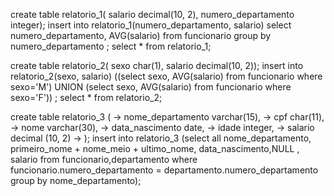 create table relatorio_1( salario decimal(10, 2), numero_departamento integer);
insert into relatorio_1(numero_departamento, salario) select numero_departamento, AVG(salario) from funcionario group by numero_departamento  ;
select * from relatorio_1;

create table relatorio_2( sexo char(1), salario decimal(10, 2));
insert into relatorio_2(sexo, salario) ((select sexo, AVG(salario) from funcionario where sexo='M') UNION (select sexo, AVG(salario) from funcionario where sexo='F'))  ;
select * from relatorio_2;

create table relatorio_3 (
                                      -> nome_departamento varchar(15),
                                      -> cpf char(11),
                                      -> nome varchar(30),
                                      -> data_nascimento date,
                                      -> idade integer,
                                      -> salario decimal (10, 2)
                                      -> );
insert into relatorio_3 (select all nome_departamento, primeiro_nome + nome_meio + ultimo_nome, data_nascimento,NULL , salario from funcionario,departamento where funcionario.numero_departamento = departamento.numero_departamento group by nome_departamento);
